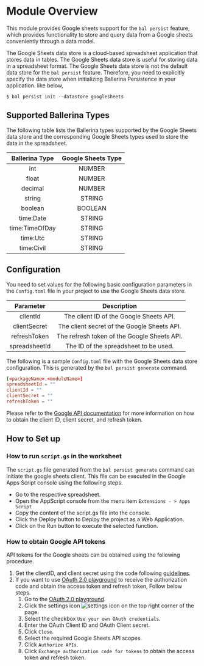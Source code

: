 # Module Overview

This module provides Google sheets support for the `bal persist` feature, which provides functionality to store and query data from a Google sheets conveniently through a data model.

The Google Sheets data store is a cloud-based spreadsheet application that stores data in tables. The Google Sheets data store is useful for storing data in a spreadsheet format. The Google Sheets data store is not the default data store for the `bal persist` feature. Therefore, you need to explicitly specify the data store when initializing Ballerina Persistence in your application. like below,

```
$ bal persist init --datastore googlesheets
```

## Supported Ballerina Types
The following table lists the Ballerina types supported by the Google Sheets data store and the corresponding Google Sheets types used to store the data in the spreadsheet.

|      Ballerina Type      |    Google Sheets Type     |
|:------------------------:|:-------------------------:|
|           int            |          NUMBER           |
|          float           |          NUMBER           |
|         decimal          |          NUMBER           |
|          string          |          STRING           |
|         boolean          |          BOOLEAN          |
|        time:Date         |          STRING           |
|      time:TimeOfDay      |          STRING           |
|         time:Utc         |          STRING           |
|        time:Civil        |          STRING           |

## Configuration

You need to set values for the following basic configuration parameters in the `Config.toml` file in your project to use the Google Sheets data store.

|   Parameter    |                 Description                  |
|:--------------:|:--------------------------------------------:|
|    clientId    |   The client ID of the Google Sheets API.    |
|  clientSecret  | The client secret of the Google Sheets API.  |
|  refreshToken  | The refresh token of the Google Sheets API.  |
| spreadsheetId  |    The ID of the spreadsheet to be used.     |

The following is a sample `Config.toml` file with the Google Sheets data store configuration. This is generated by the `bal persist generate` command.

```toml
[<packageName>.<moduleName>]
spreadsheetId = ""
clientId = ""
clientSecret = ""
refreshToken = ""
```

Please refer to the [Google API documentation](https://developers.google.com/identity/protocols/oauth2) for more information on how to obtain the client ID, client secret, and refresh token.

## How to Set up

### How to run `script.gs` in the worksheet

The `script.gs` file generated from the `bal persist generate` command can initiate the google sheets client. This file can be executed in the Google Apps Script console using the following steps.
* Go to the respective spreadsheet.
* Open the AppScript console from the menu item `Extensions - > Apps Script`
* Copy the content of the script.gs file into the console.
* Click the Deploy button to Deploy the project as a Web Application.
* Click on the Run button to execute the selected function.

### How to obtain Google API tokens

API tokens for the Google sheets can be obtained using the following procedure.
1. Get the clientID, and client secret using the code following [guidelines](https://developers.google.com/identity/protocols/oauth2).
2. If you want to use [OAuth 2.0 playground](https://developers.google.com/oauthplayground) to receive the authorization code and obtain the access token and refresh token, Follow below steps.
   1. Go to the [OAuth 2.0 playground](https://developers.google.com/oauthplayground).
   2. Click the settings icon ![settings icon](https://developers.google.com/oauthplayground/assets/images/settings.png) on the top right corner of the page.
   3. Select the checkbox `Use your own OAuth credentials`.
   4. Enter the OAuth Client ID and OAuth Client secret.
   5. Click `Close`.
   6. Select the required Google Sheets API scopes.
   7. Click `Authorize APIs`.
   8. Click `Exchange authorization code for tokens` to obtain the access token and refresh token.
